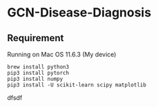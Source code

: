# GCN-Disease-Diagnosis

## Requirement
Running on Mac OS 11.6.3 (My device)

```shell script
brew install python3
pip3 install pytorch
pip3 install numpy
pip3 install -U scikit-learn scipy matplotlib
```

dfsdf
